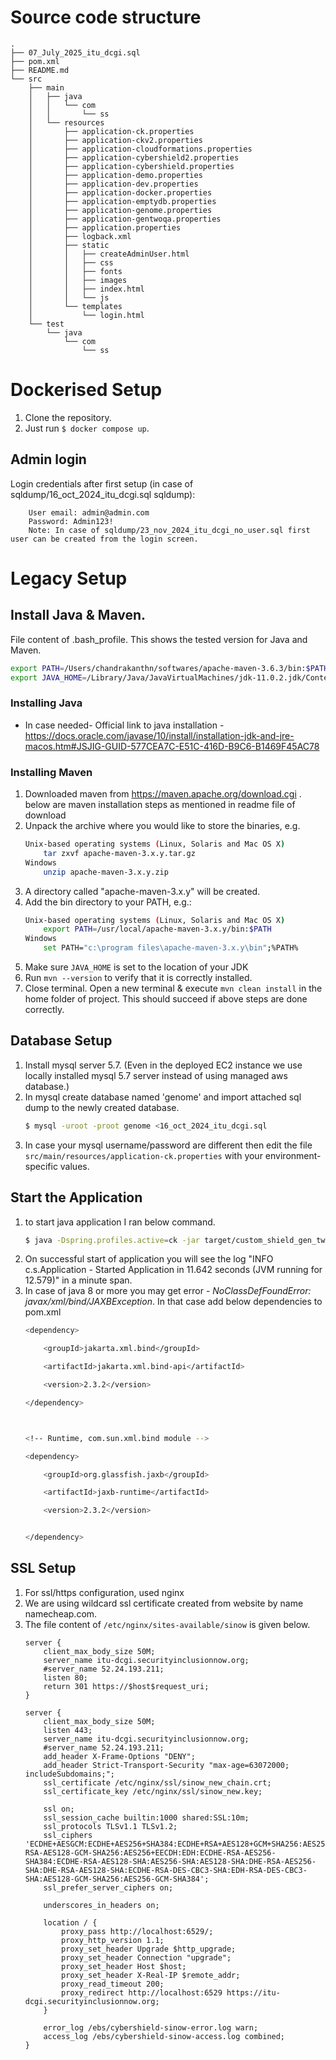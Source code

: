 # Source code structure
```
.
├── 07_July_2025_itu_dcgi.sql
├── pom.xml
├── README.md
└── src
    ├── main
    │   ├── java
    │   │   └── com
    │   │       └── ss
    │   └── resources
    │       ├── application-ck.properties
    │       ├── application-ckv2.properties
    │       ├── application-cloudformations.properties
    │       ├── application-cybershield2.properties
    │       ├── application-cybershield.properties
    │       ├── application-demo.properties
    │       ├── application-dev.properties
    │       ├── application-docker.properties
    │       ├── application-emptydb.properties
    │       ├── application-genome.properties
    │       ├── application-gentwoqa.properties
    │       ├── application.properties
    │       ├── logback.xml
    │       ├── static
    │       │   ├── createAdminUser.html
    │       │   ├── css
    │       │   ├── fonts
    │       │   ├── images
    │       │   ├── index.html
    │       │   └── js
    │       └── templates
    │           └── login.html
    └── test
        └── java
            └── com
                └── ss
```

# Dockerised Setup
1. Clone the repository.
2. Just run `$ docker compose up`.
## Admin login
Login credentials after first setup (in case of sqldump/16_oct_2024_itu_dcgi.sql sqldump):

        User email: admin@admin.com
        Password: Admin123!
        Note: In case of sqldump/23_nov_2024_itu_dcgi_no_user.sql first user can be created from the login screen.

# Legacy Setup
## Install Java & Maven.

File content of .bash_profile. This shows the tested version for Java and Maven.
```bash
export PATH=/Users/chandrakanthn/softwares/apache-maven-3.6.3/bin:$PATH
export JAVA_HOME=/Library/Java/JavaVirtualMachines/jdk-11.0.2.jdk/Contents/Home
```
### Installing Java
* In case needed- Official link to java installation  - https://docs.oracle.com/javase/10/install/installation-jdk-and-jre-macos.htm#JSJIG-GUID-577CEA7C-E51C-416D-B9C6-B1469F45AC78

### Installing Maven
1. Downloaded maven from https://maven.apache.org/download.cgi . below are maven installation steps as mentioned in readme file of download
2. Unpack the archive where you would like to store the binaries, e.g.
    ```bash
    Unix-based operating systems (Linux, Solaris and Mac OS X)
        tar zxvf apache-maven-3.x.y.tar.gz
    Windows
        unzip apache-maven-3.x.y.zip
    ```
3. A directory called "apache-maven-3.x.y" will be created.
4. Add the bin directory to your PATH, e.g.:
    ```bash
    Unix-based operating systems (Linux, Solaris and Mac OS X)
        export PATH=/usr/local/apache-maven-3.x.y/bin:$PATH
    Windows
        set PATH="c:\program files\apache-maven-3.x.y\bin";%PATH%
    ```
5. Make sure `JAVA_HOME` is set to the location of your JDK
6. Run `mvn --version` to verify that it is correctly installed.
7. Close terminal. Open a new terminal & execute `mvn clean install` in the home folder of project. This should succeed if above steps are done correctly.



## Database Setup

1. Install mysql server 5.7. (Even in the deployed EC2 instance we use locally installed mysql 5.7 server instead of using managed aws database.)
2. In mysql create database named 'genome' and import attached sql dump to the newly created database.
    ```bash
    $ mysql -uroot -proot genome <16_oct_2024_itu_dcgi.sql
    ```
3. In case your mysql username/password are different then edit the file `src/main/resources/application-ck.properties` with your environment-specific values.

## Start the Application
1. to start java application I ran below command.
    ```bash
    $ java -Dspring.profiles.active=ck -jar target/custom_shield_gen_two-0.0.1-SNAPSHOT.jar
    ```
2. On successful start of application you will see the log "INFO  c.s.Application - Started Application in 11.642 seconds (JVM running for 12.579)" in a minute span.
3. In case of java 8 or more you may get error - *NoClassDefFoundError: javax/xml/bind/JAXBException*. In that case add below dependencies to pom.xml
    ```bash
    <dependency>

        <groupId>jakarta.xml.bind</groupId>

        <artifactId>jakarta.xml.bind-api</artifactId>

        <version>2.3.2</version>

    </dependency>



    <!-- Runtime, com.sun.xml.bind module -->

    <dependency>

        <groupId>org.glassfish.jaxb</groupId>

        <artifactId>jaxb-runtime</artifactId>

        <version>2.3.2</version>


    </dependency>
    ```

## SSL Setup
1. For ssl/https configuration, used nginx 
2. We are using wildcard ssl certificate created from website by name namecheap.com.
3. The file content of `/etc/nginx/sites-available/sinow` is given below.
    ```
    server {
        client_max_body_size 50M;
        server_name itu-dcgi.securityinclusionnow.org;
        #server_name 52.24.193.211;
        listen 80;
        return 301 https://$host$request_uri;
    }

    server {
        client_max_body_size 50M;
        listen 443;
        server_name itu-dcgi.securityinclusionnow.org;
        #server_name 52.24.193.211;
        add_header X-Frame-Options "DENY";
        add_header Strict-Transport-Security "max-age=63072000; includeSubdomains;";
        ssl_certificate /etc/nginx/ssl/sinow_new_chain.crt;
        ssl_certificate_key /etc/nginx/ssl/sinow_new.key;

        ssl on;
        ssl_session_cache builtin:1000 shared:SSL:10m;
        ssl_protocols TLSv1.1 TLSv1.2;
        ssl_ciphers 'ECDHE+AESGCM:ECDHE+AES256+SHA384:ECDHE+RSA+AES128+GCM+SHA256:AES256+EECDH:EDH+RSA+AES256+GCM+SHA384:DHE-RSA-AES128-GCM-SHA256:AES256+EECDH:EDH:ECDHE-RSA-AES256-SHA384:ECDHE-RSA-AES128-SHA:AES256-SHA:AES128-SHA:DHE-RSA-AES256-SHA:DHE-RSA-AES128-SHA:ECDHE-RSA-DES-CBC3-SHA:EDH-RSA-DES-CBC3-SHA:AES128-GCM-SHA256:AES256-GCM-SHA384';
        ssl_prefer_server_ciphers on;

        underscores_in_headers on;

        location / {
            proxy_pass http://localhost:6529/;
            proxy_http_version 1.1;
            proxy_set_header Upgrade $http_upgrade;
            proxy_set_header Connection "upgrade";
            proxy_set_header Host $host;
            proxy_set_header X-Real-IP $remote_addr;
            proxy_read_timeout 200;
            proxy_redirect http://localhost:6529 https://itu-dcgi.securityinclusionnow.org;
        }

        error_log /ebs/cybershield-sinow-error.log warn;
        access_log /ebs/cybershield-sinow-access.log combined;
    }
    ```
